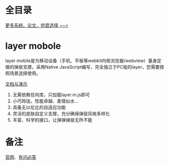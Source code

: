 # 全目录

[更多系统、论文，供君选择 ~~>](https://www.yuque.com/wisebit/blog)
﻿
# layer mobole
layer mobile是为移动设备（手机、平板等webkit内核浏览器/webview）量身定做的弹层支撑，采用Native JavaScript编写，完全独立于PC版的layer，您需要按照场景选择使用。

[文档与演示](http://sentsin.com/layui/layer/)   

1. 无需依赖任何库，只加载layer.m.js即可
2. 小巧玲珑，性能卓越、柔情似水…
3. 具备无以伦比的自适应功能
4. 灵活的皮肤自定义支撑，充分确保弹层风格多样化
5. 丰富、科学的接口，让弹弹弹层无所不能

# 备注
[官网](http://sentsin.com/layui/layer/)、[有问必答](http://say.sentsin.com/home-48.html)